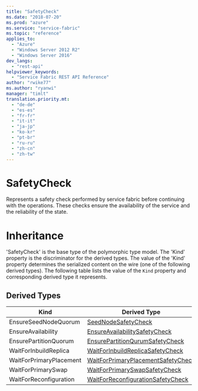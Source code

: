 ```yaml
---
title: "SafetyCheck"
ms.date: "2018-07-20"
ms.prod: "azure"
ms.service: "service-fabric"
ms.topic: "reference"
applies_to: 
  - "Azure"
  - "Windows Server 2012 R2"
  - "Windows Server 2016"
dev_langs: 
  - "rest-api"
helpviewer_keywords: 
  - "Service Fabric REST API Reference"
author: "rwike77"
ms.author: "ryanwi"
manager: "timlt"
translation.priority.mt: 
  - "de-de"
  - "es-es"
  - "fr-fr"
  - "it-it"
  - "ja-jp"
  - "ko-kr"
  - "pt-br"
  - "ru-ru"
  - "zh-cn"
  - "zh-tw"
---
```

# SafetyCheck

Represents a safety check performed by service fabric before continuing with the operations. These checks ensure the availability of the service and the reliability of the state.
# Inheritance

'SafetyCheck' is the base type of the polymorphic type model. The 'Kind' property is the discriminator for the derived types. 
The value of the 'Kind' property determines the serialized content on the wire (one of the following derived types). 
The following table lists the value of the `Kind` property and corresponding derived type it represents.
## Derived Types

| Kind | Derived Type |
| --- | --- | 
| EnsureSeedNodeQuorum | [SeedNodeSafetyCheck](sfclient-model-seednodesafetycheck.md) |
| EnsureAvailability | [EnsureAvailabilitySafetyCheck](sfclient-model-ensureavailabilitysafetycheck.md) |
| EnsurePartitionQuorum | [EnsurePartitionQurumSafetyCheck](sfclient-model-ensurepartitionqurumsafetycheck.md) |
| WaitForInbuildReplica | [WaitForInbuildReplicaSafetyCheck](sfclient-model-waitforinbuildreplicasafetycheck.md) |
| WaitForPrimaryPlacement | [WaitForPrimaryPlacementSafetyCheck](sfclient-model-waitforprimaryplacementsafetycheck.md) |
| WaitForPrimarySwap | [WaitForPrimarySwapSafetyCheck](sfclient-model-waitforprimaryswapsafetycheck.md) |
| WaitForReconfiguration | [WaitForReconfigurationSafetyCheck](sfclient-model-waitforreconfigurationsafetycheck.md) |

